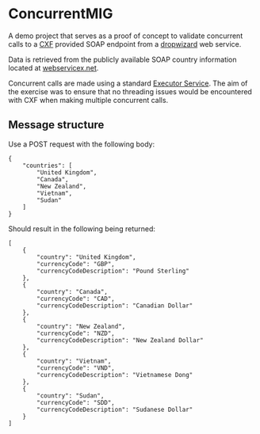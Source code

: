 # ConcurrentMIG

A demo project that serves as a proof of concept to validate concurrent calls to a [CXF](http://cxf.apache.org/) 
provided SOAP endpoint from a [dropwizard](http://www.dropwizard.io/1.2.0/docs/) web service.

Data is retrieved from the publicly available SOAP country information located at [webservicex.net](http://www.webservicex.com/new/Home/Index).

Concurrent calls are made using a standard [Executor Service](https://docs.oracle.com/javase/7/docs/api/java/util/concurrent/ExecutorService.html). 
The aim of the exercise was to ensure that no threading issues would be encountered with CXF when making
multiple concurrent calls. 

## Message structure

Use a POST request with the following body:

```
{
    "countries": [
        "United Kingdom",
        "Canada",
        "New Zealand",
        "Vietnam",
        "Sudan"
    ]
}
```

Should result in the following being returned:

```
[
    {
        "country": "United Kingdom",
        "currencyCode": "GBP",
        "currencyCodeDescription": "Pound Sterling"
    },
    {
        "country": "Canada",
        "currencyCode": "CAD",
        "currencyCodeDescription": "Canadian Dollar"
    },
    {
        "country": "New Zealand",
        "currencyCode": "NZD",
        "currencyCodeDescription": "New Zealand Dollar"
    },
    {
        "country": "Vietnam",
        "currencyCode": "VND",
        "currencyCodeDescription": "Vietnamese Dong"
    },
    {
        "country": "Sudan",
        "currencyCode": "SDD",
        "currencyCodeDescription": "Sudanese Dollar"
    }
]
```